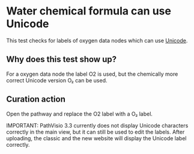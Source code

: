 # Water chemical formula can use Unicode

This test checks for labels of oxygen data nodes which can use [Unicode](https://en.wikipedia.org/wiki/Unicode_subscripts_and_superscripts#Superscripts_and_subscripts_block).

## Why does this test show up?

For a oxygen data node the label O2 is used, but the chemically more correct Unicode
version O₂ can be used.

## Curation action

Open the pathway and replace the O2 label with a O₂ label.

IMPORTANT: PathVisio 3.3 currently does not display Unicode characters correctly in the
main view, but it can still be used to edit the labels. After uploading, the classic and
the new website will display the Unicode label correctly.
